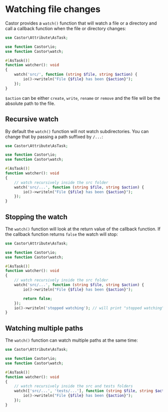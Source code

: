 # Watching file changes

Castor provides a `watch()` function that will watch a file or a directory and
call a callback function when the file or directory changes:

```php
use Castor\Attribute\AsTask;

use function Castor\io;
use function Castor\watch;

#[AsTask()]
function watcher(): void
{
    watch('src/', function (string $file, string $action) {
        io()->writeln("File {$file} has been {$action}");
    });
}
```

`$action` can be either `create`, `write`, `rename` or `remove` and the file
will be the absolute path to the file.

## Recursive watch

By default the `watch()` function will not watch subdirectories. You can change
that by passing a path suffixed by `/...`:

```php
use Castor\Attribute\AsTask;

use function Castor\io;
use function Castor\watch;

#[AsTask()]
function watcher(): void
{
    // watch recursively inside the src folder
    watch('src/...', function (string $file, string $action) {
        io()->writeln("File {$file} has been {$action}");
    });
}
```

## Stopping the watch

The `watch()` function will look at the return value of the callback function. If
the callback function returns `false` the watch will stop:

```php
use Castor\Attribute\AsTask;

use function Castor\io;
use function Castor\watch;

#[AsTask()]
function watcher(): void
{
    // watch recursively inside the src folder
    watch('src/...', function (string $file, string $action) {
        io()->writeln("File {$file} has been {$action}");

        return false;
    });
    io()->writeln('stopped watching'); // will print "stopped watching" once a file has been modified in the src folder
}
```

## Watching multiple paths

The `watch()` function can watch multiple paths at the same time:

```php
use Castor\Attribute\AsTask;

use function Castor\io;
use function Castor\watch;

#[AsTask()]
function watcher(): void
{
    // watch recursively inside the src and tests folders
    watch(['src/...', 'tests/...'], function (string $file, string $action) {
        io()->writeln("File {$file} has been {$action}");
    });
}
```
